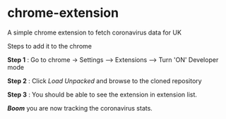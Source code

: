 # chrome-extension
A simple chrome extension to fetch coronavirus data for UK

Steps to add it to the chrome

__Step 1__ : Go to chrome -> Settings --> Extensions --> Turn 'ON' Developer mode


__Step 2__ : Click _Load Unpacked_ and browse to the cloned repository

__Step 3__ : You should be able to see the extension in extension list.

___Boom___ you are now tracking the coronavirus stats.
